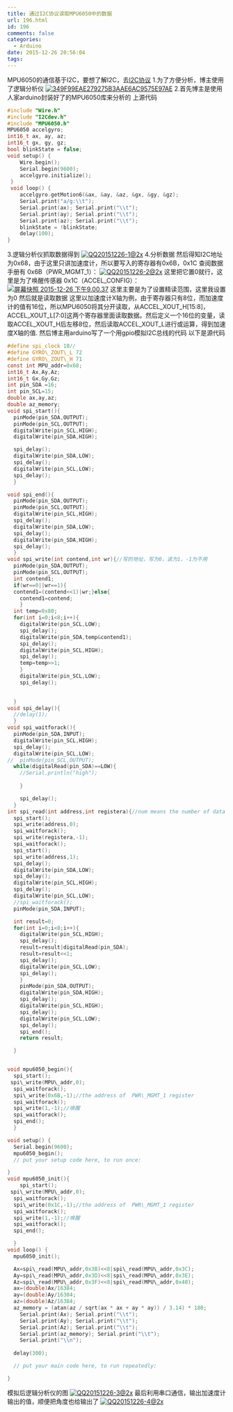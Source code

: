 ```yaml
---
title: 通过I2C协议读取MPU6050中的数据
url: 196.html
id: 196
comments: false
categories:
  - Arduino
date: 2015-12-26 20:56:04
tags:
---
```


MPU6050的通信基于I2C，要想了解I2C，去[I2C协议](http://wzq.hk/?p=184) 
1.为了方便分析，博主使用了逻辑分析仪 
[![349F99EAE279275B3AAE6AC9575E97AE](http://wzq.hk/wp-content/uploads/2015/12/349F99EAE279275B3AAE6AC9575E97AE.jpg)](http://wzq.hk/wp-content/uploads/2015/12/349F99EAE279275B3AAE6AC9575E97AE.jpg) 
2.首先博主是使用人家arduino封装好了的MPU6050库来分析的 上源代码
```c
#include "Wire.h"
#include "I2Cdev.h"
#include "MPU6050.h"
MPU6050 accelgyro;
int16_t ax, ay, az;
int16_t gx, gy, gz;
bool blinkState = false;
void setup() {
    Wire.begin();
    Serial.begin(9600);
    accelgyro.initialize();
 }
 void loop() {
    accelgyro.getMotion6(&ax, &ay, &az, &gx, &gy, &gz);
    Serial.print("a/g:\\t");
    Serial.print(ax); Serial.print("\\t");
    Serial.print(ay); Serial.print("\\t");
    Serial.print(az); Serial.print("\\t");
    blinkState = !blinkState;
    delay(100);
}
```

3.逻辑分析仪抓取数据得到
[![QQ20151226-1@2x](http://wzq.hk/wp-content/uploads/2015/12/QQ20151226-1@2x.png)](http://wzq.hk/wp-content/uploads/2015/12/QQ20151226-1@2x.png) 
4.分析数据 然后得知I2C地址为0x68，由于这里只讲加速度计，所以要写入的寄存器有0x6B，0x1C
查阅数据手册有
0x6B（PWR\_MGMT\_1）：
[![QQ20151226-2@2x](http://wzq.hk/wp-content/uploads/2015/12/QQ20151226-2@2x.png)](http://wzq.hk/wp-content/uploads/2015/12/QQ20151226-2@2x.png) 
这里把它置0就行，这里是为了唤醒传感器
0x1C（ACCEL_CONFIG）：
[![屏幕快照 2015-12-26 下午9.00.37](http://wzq.hk/wp-content/uploads/2015/12/屏幕快照-2015-12-26-下午9.00.37.png)](http://wzq.hk/wp-content/uploads/2015/12/屏幕快照-2015-12-26-下午9.00.37.png) 
这里主要是为了设置精读范围，这里我设置为0
然后就是读取数据
这里以加速度计X轴为例，由于寄存器只有8位，而加速度计的值有16位，所以MPU6050将其分开读取，从ACCEL\_XOUT\_H\[15:8\]，ACCEL\_XOUT\_L\[7:0\]这两个寄存器里面读取数据。然后定义一个16位的变量，读取ACCEL\_XOUT\_H后左移8位，然后读取ACCEL\_XOUT\_L进行或运算，得到加速度X轴的值. 
然后博主用arduino写了一个用gpio模拟I2C总线的代码
以下是源代码
```c
#define spi_clock 10//
#define GYRO\_ZOUT\_L 72
#define GYRO\_ZOUT\_H 71
const int MPU_addr=0x68; 
int16_t Ax,Ay,Az;
int16_t Gx,Gy,Gz;
int pin_SDA =16;
int pin_SCL=15;
double ax,ay,az;
double az_memory;
void spi_start(){
  pinMode(pin_SDA,OUTPUT);
  pinMode(pin_SCL,OUTPUT);
  digitalWrite(pin_SCL,HIGH);
  digitalWrite(pin_SDA,HIGH);

  spi_delay();
  digitalWrite(pin_SDA,LOW);
  spi_delay();
  digitalWrite(pin_SCL,LOW);
  spi_delay();
  }

void spi_end(){
  pinMode(pin_SDA,OUTPUT);
  pinMode(pin_SCL,OUTPUT);
  digitalWrite(pin_SCL,HIGH);
  spi_delay();
  digitalWrite(pin_SDA,LOW);
  spi_delay();
  digitalWrite(pin_SDA,HIGH);
  spi_delay();
  }
void spi_write(int contend,int wr){//写的地址，写为0，读为1，-1为不用
  pinMode(pin_SDA,OUTPUT);
  pinMode(pin_SCL,OUTPUT);
  int contend1;
  if(wr==0||wr==1){
  contend1=(contend<<1)|wr;}else{
    contend1=contend;
    }
  int temp=0x80;
  for(int i=0;i<8;i++){
    digitalWrite(pin_SCL,LOW);
    spi_delay();
    digitalWrite(pin_SDA,temp&contend1);
    spi_delay();
    digitalWrite(pin_SCL,HIGH);
    spi_delay();
    temp=temp>>1;
    }
    digitalWrite(pin_SCL,LOW);
    spi_delay();
    

  }
void spi_delay(){
  //delay(1);
  }
void spi_waitforack(){
  pinMode(pin_SDA,INPUT);
  digitalWrite(pin_SCL,HIGH);
  spi_delay();
  digitalWrite(pin_SCL,LOW);
//  pinMode(pin_SCL,OUTPUT);
  while(digitalRead(pin_SDA)==LOW){
    //Serial.println("high");
    
    }

    spi_delay();
  }
int spi_read(int address,int registera){//num means the number of data
  spi_start();
  spi_write(address,0);
  spi_waitforack();
  spi_write(registera,-1);
  spi_waitforack();
  spi_start();
  spi_write(address,1);
  spi_delay();
  digitalWrite(pin_SDA,LOW);
  spi_delay();
  digitalWrite(pin_SCL,HIGH);
  spi_delay();
  digitalWrite(pin_SCL,LOW);
  //spi_waitforack();
  pinMode(pin_SDA,INPUT);

  int result=0;
  for(int i=0;i<8;i++){
    digitalWrite(pin_SCL,HIGH);
    spi_delay();
    result=result|digitalRead(pin_SDA);
    result=result<<1;
    spi_delay();
    digitalWrite(pin_SCL,LOW);
    spi_delay();
    }
    pinMode(pin_SDA,OUTPUT);
    digitalWrite(pin_SDA,HIGH);
    spi_delay();
    digitalWrite(pin_SCL,HIGH);
    spi_delay();
    digitalWrite(pin_SCL,LOW);
    spi_delay();
    spi_end();
    return result;

  }


void mpu6050_begin(){
  spi_start();
 spi\_write(MPU\_addr,0);
  spi_waitforack();
  spi\_write(0x6B,-1);//the address of  PWR\_MGMT_1 register
  spi_waitforack();
  spi_write(1,-1);//唤醒
  spi_waitforack();
  spi_end();
  }

void setup() {
  Serial.begin(9600);
  mpu6050_begin();
  // put your setup code here, to run once:

}
void mpu6050_init(){
    spi_start();
 spi\_write(MPU\_addr,0);
  spi_waitforack();
  spi\_write(0x1C,-1);//the address of  PWR\_MGMT_1 register
  spi_waitforack();
  spi_write(1,-1);//唤醒
  spi_waitforack();
  spi_end();

  }
void loop() {
  mpu6050_init();

  Ax=spi\_read(MPU\_addr,0x3B)<<8|spi\_read(MPU\_addr,0x3C);
  Ay=spi\_read(MPU\_addr,0x3D)<<8|spi\_read(MPU\_addr,0x3E);
  Az=spi\_read(MPU\_addr,0x3F)<<8|spi\_read(MPU\_addr,0x40);
  ax=(double)Ax/16384;
  ay=(double)Ay/16384;
  az=(double)Az/16384;
  az_memory = (atan(az / sqrt(ax * ax + ay * ay)) / 3.14) * 180;
    Serial.print(Ax); Serial.print("\\t");
    Serial.print(Ay); Serial.print("\\t");
    Serial.print(Az); Serial.print("\\t");
    Serial.print(az_memory); Serial.print("\\t");
    Serial.print("\\n");
    
  delay(300);

  // put your main code here, to run repeatedly:

}
```

模拟后逻辑分析仪的图
[![QQ20151226-3@2x](http://wzq.hk/wp-content/uploads/2015/12/QQ20151226-3@2x.png)](http://wzq.hk/wp-content/uploads/2015/12/QQ20151226-3@2x.png) 
最后利用串口通信，输出加速度计输出的值，顺便把角度也给输出了
[![QQ20151226-4@2x](http://wzq.hk/wp-content/uploads/2015/12/QQ20151226-4@2x.png)](http://wzq.hk/wp-content/uploads/2015/12/QQ20151226-4@2x.png)